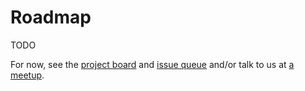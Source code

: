 # Roadmap

TODO

For now, see the [project board](https://github.com/codeselfstudy/codeselfstudy/projects/1) and [issue queue](https://github.com/codeselfstudy/codeselfstudy/issues) and/or talk to us at [a meetup](https://codeselfstudy.com/events/).
